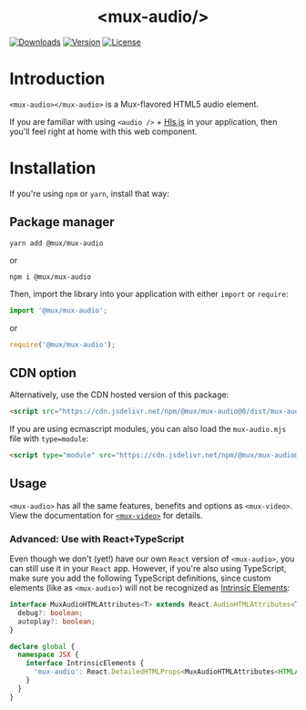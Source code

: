 <p align="center">
  <h1 align="center">&lt;mux-audio/&gt;</h1>
  <a href="https://npmcharts.com/compare/@mux/mux-audio?interval=30"><img src="https://img.shields.io/npm/dm/@mux/mux-audio.svg?sanitize=true" alt="Downloads"></a>
    <a href="https://www.npmjs.com/package/@mux/mux-audio"><img src="https://img.shields.io/npm/v/@mux/mux-audio.svg?sanitize=true" alt="Version"></a>
    <a href="https://www.npmjs.com/package/@mux/mux-audio"><img src="https://img.shields.io/npm/l/@mux/mux-audio.svg?sanitize=true" alt="License"></a>
</p>

# Introduction

`<mux-audio></mux-audio>` is a Mux-flavored HTML5 audio element.

If you are familiar with using `<audio />` + [Hls.js](https://github.com/video-dev/hls.js) in your application, then you'll feel right at home with this web component.

# Installation

If you're using `npm` or `yarn`, install that way:

## Package manager

```
yarn add @mux/mux-audio
```

or

```
npm i @mux/mux-audio
```

Then, import the library into your application with either `import` or `require`:

```js
import '@mux/mux-audio';
```

or

```js
require('@mux/mux-audio');
```

## CDN option

Alternatively, use the CDN hosted version of this package:

```html
<script src="https://cdn.jsdelivr.net/npm/@mux/mux-audio@0/dist/mux-audio.js"></script>
```

If you are using ecmascript modules, you can also load the `mux-audio.mjs` file with `type=module`:

```html
<script type="module" src="https://cdn.jsdelivr.net/npm/@mux/mux-audio@0/dist/mux-audio.mjs"></script>
```

## Usage

`<mux-audio>` has all the same features, benefits and options as `<mux-video>`. View the documentation for [`<mux-video>`](../mux-video) for details.

### Advanced: Use with React+TypeScript

Even though we don't (yet!) have our own `React` version of `<mux-audio>`, you can still use it in your `React` app. However, if you're also using TypeScript, make sure you add the following TypeScript definitions, since custom elements (like as `<mux-audio>`) will not be recognized as [Intrinsic Elements](https://www.typescriptlang.org/docs/handbook/jsx.html#intrinsic-elements):

```typescript
interface MuxAudioHTMLAttributes<T> extends React.AudioHTMLAttributes<T> {
  debug?: boolean;
  autoplay?: boolean;
}

declare global {
  namespace JSX {
    interface IntrinsicElements {
      'mux-audio': React.DetailedHTMLProps<MuxAudioHTMLAttributes<HTMLAudioElement>, HTMLAudioElement>;
    }
  }
}
```
